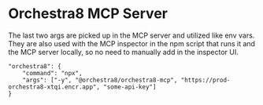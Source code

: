 # Orchestra8 MCP Server

The last two args are picked up in the MCP server and utilized like env vars. They are also used with the MCP inspector in the npm script that runs it and the MCP server locally, so no need to manually add in the inspector UI.

```
"orchestra8": {
    "command": "npx",
    "args": ["-y", "@orchestra8/orchestra8-mcp", "https://prod-orchestra8-xtqi.encr.app", "some-api-key"]
}
```